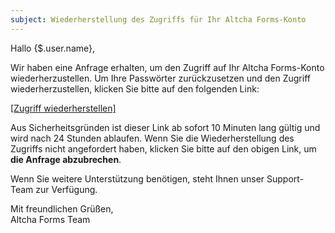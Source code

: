 ```yaml
---
subject: Wiederherstellung des Zugriffs für Ihr Altcha Forms-Konto
---
```


Hallo {$.user.name},

Wir haben eine Anfrage erhalten, um den Zugriff auf Ihr Altcha Forms-Konto wiederherzustellen. Um Ihre Passwörter zurückzusetzen und den Zugriff wiederherzustellen, klicken Sie bitte auf den folgenden Link:

[[Zugriff wiederherstellen]]({$.link})

Aus Sicherheitsgründen ist dieser Link ab sofort 10 Minuten lang gültig und wird nach 24 Stunden ablaufen. Wenn Sie die Wiederherstellung des Zugriffs nicht angefordert haben, klicken Sie bitte auf den obigen Link, um **die Anfrage abzubrechen**.

Wenn Sie weitere Unterstützung benötigen, steht Ihnen unser Support-Team zur Verfügung.

Mit freundlichen Grüßen,  
Altcha Forms Team
